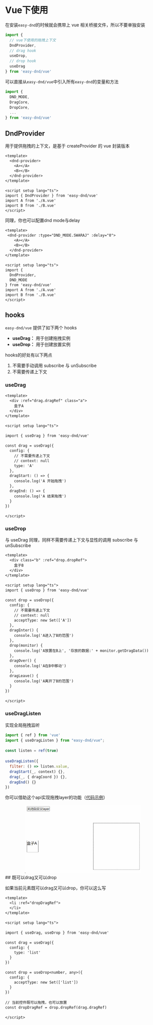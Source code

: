 
# Vue下使用

在安装`easy-dnd`的时候就会携带上 vue 相关桥接文件，所以不要单独安装

```js
import { 
  // vue下使用的拖拽上下文
  DndProvider,
  // drag hook
  useDrop,
  // drop hook
  useDrag
} from 'easy-dnd/vue'
```

可以直接从`easy-dnd/vue`中引入所有`easy-dnd`的变量和方法

```js
import { 
  DND_MODE,
  DragCore,
  DropCore,
  ...
} from 'easy-dnd/vue'
```


## DndProvider

用于提供拖拽的上下文，是基于 createProvider 的 vue 封装版本

```vue
<template>
  <dnd-provider>
    <A></A>
    <B></B>
  </dnd-provider>
</template>

<script setup lang="ts">
import { DndProvider } from 'easy-dnd/vue'
import A from './A.vue'
import B from './B.vue'
</script>
```

同理，你也可以配置dnd mode与delay

```vue{2,11}
<template>
 <dnd-provider :type="DND_MODE.SWARAJ" :delay="0">
    <A></A>
    <B></B>
  </dnd-provider>
</template>

<script setup lang="ts">
import { 
  DndProvider,
  DND_MODE
} from 'easy-dnd/vue'
import A from './A.vue'
import B from './B.vue'
</script>
```

## hooks

`easy-dnd/vue` 提供了如下两个 hooks

- **useDrag：** 用于创建拖拽实例
- **useDrop：** 用于创建放置实例

hooks的好处有以下两点

1. 不需要手动调用 subscribe 与 unSubscribe
2. 不需要传递上下文

### useDrag

```vue
<template>
  <div :ref="drag.dragRef" class="a">
    盒子A
  </div>
</template>

<script setup lang="ts">

import { useDrag } from 'easy-dnd/vue'

const drag = useDrag({
  config: {
    // 不需要传递上下文
    // context: null
    type: 'A'
  },
  dragStart: () => {
    console.log('A 开始拖拽')
  },
  dragEnd: () => {
    console.log('A 结束拖拽')
  }
})

</script>
```

### useDrop

与 useDrag 同理，同样不需要传递上下文与显性的调用  subscribe 与 unSubscribe

```vue
<template>
  <div class="b" :ref="drop.dropRef">
    盒子B
  </div>
</template>

<script setup lang="ts">
import { useDrop } from 'easy-dnd/vue'

const drop = useDrop({
  config: {
    // 不需要传递上下文
    // context: null
    acceptType: new Set(['A'])
  },
  dragEnter() {
    console.log('A进入了B的范围')
  },
  drop(monitor) {
    console.log('A放置在B上', '存放的数据:' + monitor.getDragData())
  },
  dragOver() {
    console.log('A在B中移动')
  },
  dragLeave() {
    console.log('A离开了B的范围')
  }
})

</script>
```



### useDragListen <Badge text="1.1.0+" vertical="top" />

实现全局拖拽监听

```jsx
import { ref } from 'vue'
import { useDragListen } from "easy-dnd/vue";

const listen = ref(true)

useDragListen({
  filter: () => listen.value,
  dragStart(_, context) {},
  drag(_, { dragCoord }) {},
  dragEnd() {}
})
```

你可以借助这个api实现拖拽layer的功能（<a target="_blank" href="https://github.com/bpuns/easy-dnd/blob/v1.1.0/examples/vue-demo/src/example6/Layer.vue">代码示例</a>）

<center>
    <img src="./images/useDragListen.gif" style="zoom:50%;" />
</center>
## 既可以drag又可以drop

如果当前元素既可以drag又可以drop，你可以这么写

```vue{22}
<template>
  <li :ref="dropDragRef">
  </li>
</template>

<script setup lang="ts">

import { useDrag, useDrop } from 'easy-dnd/vue'

const drag = useDrag({
  config: {
    type: 'list'
  }
})

const drop = useDrop<number, any>({
  config: {
    acceptType: new Set(['list'])
  }
})

// 当前控件既可以拖拽，也可以放置
const dropDragRef = drop.dropRef(drag.dragRef)

</script>
```